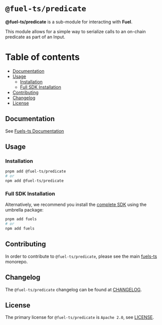 # `@fuel-ts/predicate`

**@fuel-ts/predicate** is a sub-module for interacting with **Fuel**.

This module allows for a simple way to serialize calls to an on-chain predicate as part of an Input.

# Table of contents

- [Documentation](#documentation)
- [Usage](#usage)
  - [Installation](#installation)
  - [Full SDK Installation](#full-sdk-installation)
- [Contributing](#contributing)
- [Changelog](#changelog)
- [License](#license)

## Documentation

See [Fuels-ts Documentation](https://fuellabs.github.io/fuels-ts/guide/predicates/)

## Usage

### Installation

```sh
pnpm add @fuel-ts/predicate
# or
npm add @fuel-ts/predicate
```

### Full SDK Installation

Alternatively, we recommend you install the [complete SDK](https://github.com/FuelLabs/fuels-ts) using the umbrella package:

```sh
pnpm add fuels
# or
npm add fuels
```

## Contributing

In order to contribute to `@fuel-ts/predicate`, please see the main [fuels-ts](https://github.com/FuelLabs/fuels-ts) monorepo.

## Changelog

The `@fuel-ts/predicate` changelog can be found at [CHANGELOG](./CHANGELOG.md).

## License

The primary license for `@fuel-ts/predicate` is `Apache 2.0`, see [LICENSE](./LICENSE).
